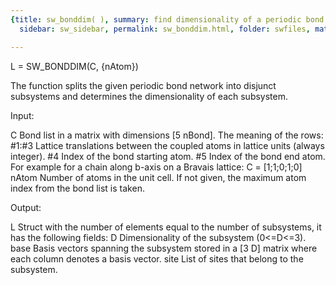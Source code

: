 ```yaml
---
{title: sw_bonddim( ), summary: find dimensionality of a periodic bond network, keywords: sample,
  sidebar: sw_sidebar, permalink: sw_bonddim.html, folder: swfiles, mathjax: 'true'}

---
```

 
L = SW_BONDDIM(C, {nAtom})
 
The function splits the given periodic bond network into disjunct
subsystems and determines the dimensionality of each subsystem.
 
Input:
 
C         Bond list in a matrix with dimensions [5 nBond]. The meaning of
          the rows:
              #1:#3   Lattice translations between the coupled atoms in
                      lattice units (always integer).
              #4      Index of the bond starting atom.
              #5      Index of the bond end atom.
          For example for a chain along b-axis on a Bravais lattice:
              C = [1;1;0;1;0]
nAtom     Number of atoms in the unit cell. If not given, the maximum
          atom index from the bond list is taken.
 
Output:
 
L         Struct with the number of elements equal to the number of
          subsystems, it has the following fields:
              D       Dimensionality of the subsystem (0<=D<=3).
              base    Basis vectors spanning the subsystem stored in a
                      [3 D] matrix where each column denotes a basis
                      vector.
              site    List of sites that belong to the subsystem.
 


